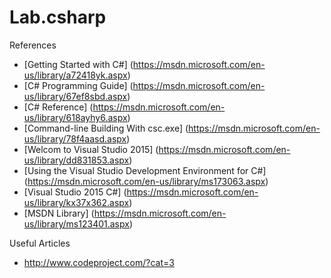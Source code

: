 # Lab.csharp

References
* [Getting Started with C#] (https://msdn.microsoft.com/en-us/library/a72418yk.aspx)
* [C# Programming Guide] (https://msdn.microsoft.com/en-us/library/67ef8sbd.aspx)
* [C# Reference] (https://msdn.microsoft.com/en-us/library/618ayhy6.aspx)
* [Command-line Building With csc.exe] (https://msdn.microsoft.com/en-us/library/78f4aasd.aspx)
* [Welcom to Visual Studio 2015] (https://msdn.microsoft.com/en-us/library/dd831853.aspx)
* [Using the Visual Studio Development Environment for C#] (https://msdn.microsoft.com/en-us/library/ms173063.aspx)
* [Visual Studio 2015 C#] (https://msdn.microsoft.com/en-us/library/kx37x362.aspx)
* [MSDN Library] (https://msdn.microsoft.com/en-us/library/ms123401.aspx)


Useful Articles
* http://www.codeproject.com/?cat=3
